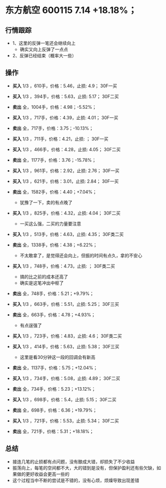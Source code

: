 # 东方航空 600115 7.14 +18.18%；

## 行情跟踪
  - 1、这里的反弹一笔还会继续向上
    - 确实又向上反弹了一点点
  - 2、反弹已经结束（概率大一些）
  
## 操作
  - **买入** 1/3 ，610手，价格：5.46，止损: 4.9； 30F一买
  - **买入** 1/3 ，394手，价格：5.63，止损: 5.17； 30F二买
  - **卖出** 全，1004手，价格：4.98；-5.52%；

  - **买入** 1/3 ，717手，价格：4.39，止损: 4.01； 30F一买
  - **卖出** 全，717手，价格：3.75；-10.13%；

  - **买入** 1/3 ，711手，价格：4.21，止损: ； 30F一买
  - **买入** 1/3 ，466手，价格：4.28，止损: 4.05； 30F二买
  - **卖出** 全，1177手，价格：3.76；-15.78%；

  - **买入** 1/3 ，961手，价格：2.92，止损: 2.76； 30F一买
  - **买入** 1/3 ，621手，价格：3.01，止损: 2.84； 30F一买
  - **卖出** 全，1582手，价格：4.40；+7.04%；
    - 犹豫了一下，卖的有点晚了

  - **买入** 1/3 ，825手，价格：4.32，止损: 4.04； 30F二买
    - 一买这么强，二买的力量要注意
  - **买入** 1/3 ，513手，价格：4.63，止损: 4.35； 30F类二买
  - **卖出** 全，1338手，价格：4.38；+6.22%；
    - 不太敢拿了，是觉得还会向上，但振的时间有点久，拿的不安心

  - **买入** 1/3 ，748手，价格：4.73，止损: ； 30F类二买
    - 搞的比之前的成本还高了
    - 确实是这笔冲出中枢了
  - **卖出** 全，748手，价格：5.21；+9.79%；

  - **买入** 1/3 ，663手，价格：5.51，止损: 5.25； 30F三买
  - **卖出** 全，663手，价格：4.78；+4.93%；
    - 有点逞强了

  - **买入** 1/3 ，723手，价格：4.83，止损: 4.6； 30F类二买
  - **买入** 1/3 ，414手，价格：5.63，止损: 5.38； 30F三买
    - 这里是看30分钟这一段的回调会有新高
  - **卖出** 全，1137手，价格：5.75；+12.04%；

  - **买入** 1/3 ，734手，价格：5.08，止损: 4.89； 30F二买
  - **卖出** 全，734手，价格：5.23；+13.12%；

  - **买入** 1/3 ，698手，价格：5.4，止损: 5.15； 30F二买
  - **卖出** 全，698手，价格：6.36；+19.79%；

  - **买入** 1/3 ，721手，价格：5.53，止损: 5.34； 30F二买
  - **卖出** 全，721手，价格：5.31；+18.18%；


## 总结
  - 接连几笔的止损都有点问题，没有酿成大错，却损失了不少收益
  - 振荡向上，每笔的空间都不大，大的错到是没有，但保护盈利还有些欠缺，如果做的更好收益会更高一些的
  - 这个过程当中不断的尝试是不错的，没有心烦，烦燥导致出现差错